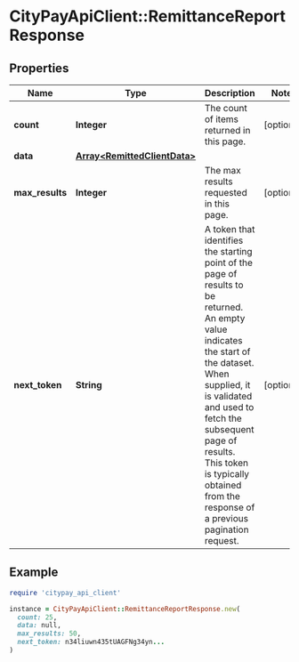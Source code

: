# CityPayApiClient::RemittanceReportResponse

## Properties

| Name | Type | Description | Notes |
| ---- | ---- | ----------- | ----- |
| **count** | **Integer** | The count of items returned in this page. | [optional] |
| **data** | [**Array&lt;RemittedClientData&gt;**](RemittedClientData.md) |  |  |
| **max_results** | **Integer** | The max results requested in this page. | [optional] |
| **next_token** | **String** | A token that identifies the starting point of the page of results to be returned. An empty value indicates the start of the dataset. When supplied, it is validated and used to fetch the subsequent page of results. This token is typically obtained from the response of a previous pagination request. | [optional] |

## Example

```ruby
require 'citypay_api_client'

instance = CityPayApiClient::RemittanceReportResponse.new(
  count: 25,
  data: null,
  max_results: 50,
  next_token: n34liuwn435tUAGFNg34yn...
)
```

